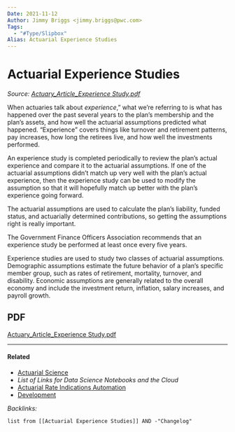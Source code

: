 ```yaml
---
Date: 2021-11-12
Author: Jimmy Briggs <jimmy.briggs@pwc.com>
Tags:
  - "#Type/Slipbox"
Alias: Actuarial Experience Studies
---
```


# Actuarial Experience Studies

*Source: [Actuary_Article_Experience Study.pdf](_assets/Actuary_Article_Experience%20Study.pdf)*

When actuaries talk about *experience*,” what we’re referring to is what has happened over the past several years to the plan’s membership and the plan’s assets, and how well the actuarial assumptions predicted what happened. “Experience” covers things like turnover and retirement patterns, pay increases, how long the retirees live, and how well the investments performed. 

An experience study is completed periodically to review the plan’s actual experience and compare it to the actuarial assumptions. If one of the actuarial assumptions didn’t match up very well with the plan’s actual experience, then the experience study can be used to modify the assumption so that it will hopefully match up better with the plan’s experience going forward. 

The actuarial assumptions are used to calculate the plan’s liability, funded status, and actuarially determined contributions, so getting the assumptions right is really important.

The Government Finance Officers Association recommends that an experience study be performed at least once every five years.

Experience studies are used to study two classes of actuarial assumptions. Demographic assumptions estimate the future behavior of a plan’s specific member group, such as rates of retirement, mortality, turnover, and disability. Economic assumptions are generally related to the overall economy and include the investment return, inflation, salary increases, and payroll growth.

## PDF

[Actuary_Article_Experience Study.pdf](_assets/Actuary_Article_Experience%20Study.pdf)

---

#### Related

* [Actuarial Science](../MOCs/Actuarial%20Science.md)
* *List of Links for Data Science Notebooks and the Cloud*
* [Actuarial Rate Indications Automation](Actuarial%20Rate%20Indications%20Automation.md)
* [Development](../MOCs/Development.md)

*Backlinks:*

````dataview
list from [[Actuarial Experience Studies]] AND -"Changelog"
````

